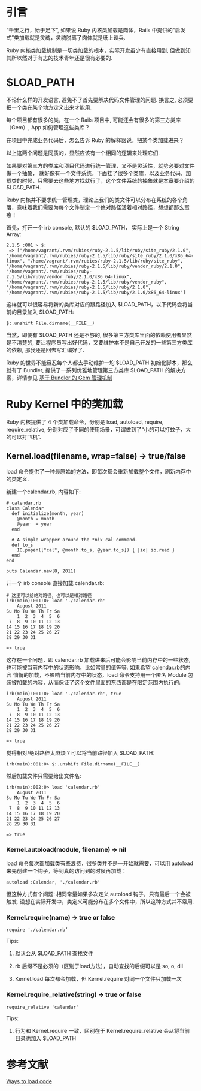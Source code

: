 # 引言

“千里之行，始于足下”, 如果说 Ruby 内核类加载是肉体，Rails 中提供的“启发式”类加载就是灵魂，灵魂脱离了肉体就是纸上谈兵.

Ruby 内核类加载机制是一切类加载的根本，实际开发虽少有直接用到, 但做到知其所以然对于有志的技术青年还是很有必要的.

# $LOAD_PATH

不论什么样的开发语言, 避免不了首先要解决代码文件管理的问题. 换言之, 必须要把一个类在某个地方定义出来才能用.

每个项目都有很多的类，在一个 Rails 项目中, 可能还会有很多的第三方类库（Gem）, App 如何管理这些类库？

在项目中完成业务代码后，怎么告诉 Ruby 的解释器说，把某个类加载进来？

以上这两个问题是同质的，显然应该有一个相同的逻辑来处理它们.

如果要对第三方的类库和项目代码进行统一管理，又不是灵活性，就势必要对文件做一个抽象， 就好像有一个文件系统，下面挂了很多个类库，以及业务代码，加载类的时候，只需要去这些地方找就行了，这个文件系统的抽象就是本章要介绍的 $LOAD_PATH.

Ruby 内核并不要求统一管理类，理论上我们的类文件可以分布在系统的各个角落，意味着我们需要为每个文件制定一个绝对路径活着相对路径，想想都那么蛋疼！

首先，打开一个 irb console, 默认的 $LOAD_PATH， 实际上是一个 String Array:

```
2.1.5 :001 > $:
 => ["/home/vagrant/.rvm/rubies/ruby-2.1.5/lib/ruby/site_ruby/2.1.0", "/home/vagrant/.rvm/rubies/ruby-2.1.5/lib/ruby/site_ruby/2.1.0/x86_64-linux", "/home/vagrant/.rvm/rubies/ruby-2.1.5/lib/ruby/site_ruby", "/home/vagrant/.rvm/rubies/ruby-2.1.5/lib/ruby/vendor_ruby/2.1.0", "/home/vagrant/.rvm/rubies/ruby-2.1.5/lib/ruby/vendor_ruby/2.1.0/x86_64-linux", "/home/vagrant/.rvm/rubies/ruby-2.1.5/lib/ruby/vendor_ruby", "/home/vagrant/.rvm/rubies/ruby-2.1.5/lib/ruby/2.1.0", "/home/vagrant/.rvm/rubies/ruby-2.1.5/lib/ruby/2.1.0/x86_64-linux"] 
```

这样就可以很容易将新的类库对应的跟路径加入 $LOAD_PATH，以下代码会将当前的目录加入 $LOAD_PATH:

```
$:.unshift File.dirname(__FILE__)
```

当然，即便有 $LOAD_PATH 还是不够的, 很多第三方类库里面的依赖使用者显然是不清楚的, 要让程序员写出好代码，又要维护本不是自己开发的一些第三方类库的依赖, 那我还是回去写汇编好了.

Ruby 的世界不能容忍每个人都去手动维护一坨 $LOAD_PATH 初始化脚本，那么就有了 Bundler, 提供了一系列优雅地管理第三方类库 $LOAD_PATH 的解决方案，详情参见 [基于 Bundler 的 Gem 管理机制](https://github.com/yangyuqian/ruby-articles/blob/master/BUNDLER.md)

# Ruby Kernel 中的类加载

Ruby 内核提供了 4 个类加载命令，分别是 load, autoload, require, require_relative, 分别对应了不同的使用场景，可谓做到了“小的可以打蚊子，大的可以打飞机”.

## Kernel.load(filename, wrap=false) → true/false

load 命令提供了一种最原始的方法，即每次都会重新加载整个文件，刷新内存中的类定义.

新建一个calendar.rb, 内容如下:

```
# calendar.rb
class Calendar
  def initialize(month, year)
    @month = month
    @year  = year
  end

  # A simple wrapper around the *nix cal command.
  def to_s
    IO.popen(["cal", @month.to_s, @year.to_s]) { |io| io.read }
  end
end

puts Calendar.new(8, 2011)
```

开一个 irb console 直接加载 calendar.rb:

```
# 这里可以给绝对路径，也可以是相对路径
irb(main):001:0> load './calendar.rb'
    August 2011
Su Mo Tu We Th Fr Sa
    1  2  3  4  5  6
 7  8  9 10 11 12 13
14 15 16 17 18 19 20
21 22 23 24 25 26 27
28 29 30 31

=> true
```

这存在一个问题，即 calendar.rb 加载进来后可能会影响当前内存中的一些状态, 也可能被当前内存中的状态影响，比如常量的值等等. 如果希望 calendar.rb的内容 悄悄的加载，不影响当前内存中的状态，load 命令支持用一个匿名 Module 包装被加载的内容，从而保证了这个文件里面的东西都是在限定范围内执行的:

```
irb(main):001:0> load './calendar.rb', true
    August 2011
Su Mo Tu We Th Fr Sa
    1  2  3  4  5  6
 7  8  9 10 11 12 13
14 15 16 17 18 19 20
21 22 23 24 25 26 27
28 29 30 31

=> true
```

觉得相对/绝对路径太麻烦？可以将当前路径加入 $LOAD_PATH:

```
irb(main):001:0> $:.unshift File.dirname(__FILE__)
```

然后加载文件只需要给出文件名:

```
irb(main):002:0> load 'calendar.rb'
    August 2011
Su Mo Tu We Th Fr Sa
    1  2  3  4  5  6
 7  8  9 10 11 12 13
14 15 16 17 18 19 20
21 22 23 24 25 26 27
28 29 30 31

=> true
```

### Kernel.autoload(module, filename) → nil

load 命令每次都加载类有些浪费，很多类并不是一开始就需要，可以用 autoload 来先创建一个钩子，等到真的访问到的时候再加载：

```
autoload :Calendar, './calendar.rb'
```

但这种方式有个问题: 相同常量如果多次定义 autoload 钩子，只有最后一个会被触发. 设想在实际开发中，类定义可能分布在多个文件中，所以这种方式并不常用.

### Kernel.require(name) → true or false

```
require './calendar.rb’
```

Tips:

1. 默认会从 $LOAD_PATH 查找文件

2. rb 后缀不是必须的（区别于load方法），自动查找的后缀可以是 so, o, dll

3. Kernel.load 每次都会加载，但 Kernel.require 对同一个文件只加载一次


### Kernel.require_relative(string) → true or false

```
require_relative 'calendar'
```

Tips:

1. 行为和 Kernel.require 一致，区别在于 Kernel.require_relative 会从将当前目录也加入 $LOAD_PATH






# 参考文献

[Ways to load code](https://practicingruby.com/articles/ways-to-load-code)
